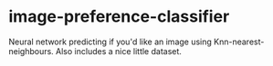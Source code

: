 # image-preference-classifier
 Neural network predicting if you'd like an image using Knn-nearest-neighbours. Also includes a nice little dataset.
